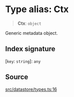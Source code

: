 # Type alias: Ctx

> **Ctx**: `object`

Generic metadata object.

## Index signature

 \[`key`: `string`\]: `any`

## Source

[src/datastore/types.ts:16](https://github.com/dexaai/llm-tools/blob/2b78745/src/datastore/types.ts#L16)
